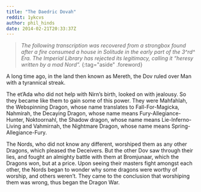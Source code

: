 ```yaml
---
title: "The Daedric Dovah"
reddit: 1ykcvs
author: phil_hinds
date: 2014-02-21T20:33:37Z
---
```


> *The following transcription was recovered from a strongbox found after a*
> *fire consumed a house in Solitude in the early part of the 3^rd^ Era. The*
> *Imperial Library has rejected its legitimacy, calling it “heresy written by*
> *a mad Nord”.*
{:tag="aside" .foreword}

A long time ago, in the land then known as Mereth, the Dov ruled over Man with a
tyrannical streak.

The et’Ada who did not help with Nirn’s birth, looked on with jealousy. So they
became like them to gain some of this power. They were Mahfahlah, the
Webspinning Dragon, whose name translates to Fall-For-Magicka, Nahmirah, the
Decaying Dragon, whose name means  Fury-Allegiance-Hunter, Noktoornahl, the
Shadow dragon, whose name means Lie-Inferno-Living and Vahmirnah, the Nightmare
Dragon, whose name means Spring-Allegiance-Fury.

The Nords, who did not know any different, worshiped them as any other Dragons,
which pleased the Deceivers. But the other Dov saw through their lies, and
fought an almighty battle with them at Bromjunaar, which the Dragons won, but at
a price. Upon seeing their masters fight amongst each other, the Nords began to
wonder why some dragons were worthy of worship, and others weren’t. They came to
the conclusion that worshiping them was wrong, thus began the Dragon War.
